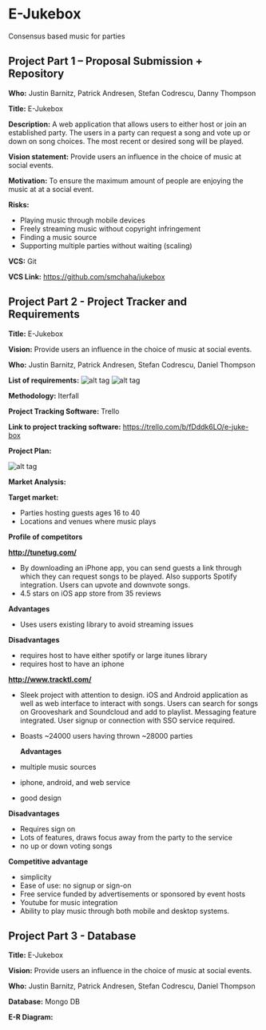 # E-Jukebox
Consensus based music for parties

## Project Part 1 – Proposal Submission + Repository

**Who:** Justin Barnitz, Patrick Andresen, Stefan Codrescu, Danny Thompson

**Title:** E-Jukebox 

**Description:** A web application that allows users to either host or join an established party. The users in a party can request a song and vote up or down on song choices. The most recent or desired song will be played. 

**Vision statement:** Provide users an influence in the choice of music at social events.

**Motivation:** To ensure the maximum amount of people are enjoying the music at at a social event.

**Risks:** 
  * Playing music through mobile devices 
  * Freely streaming music without copyright infringement
  * Finding a music source
  * Supporting multiple parties without waiting (scaling)

**VCS:** Git 

**VCS Link:**  https://github.com/smchaha/jukebox

## Project Part 2 - Project	Tracker and	Requirements

**Title:** E-Jukebox

**Vision:** Provide users an influence in the choice of music at social events.

**Who:** Justin Barnitz, Patrick Andresen, Stefan Codrescu, Daniel Thompson

**List of requirements:**
![alt tag](https://cloud.githubusercontent.com/assets/10746339/6177267/76667746-b2c2-11e4-8304-c7c8c0d6bcbf.png)
![alt tag](https://cloud.githubusercontent.com/assets/10746339/6177271/7c5137ae-b2c2-11e4-9091-11c0d22b32b8.png)

**Methodology:** Iterfall

**Project Tracking Software:** Trello

**Link to project tracking software:** https://trello.com/b/fDddk6LO/e-juke-box

**Project Plan:** 

![alt tag](https://cloud.githubusercontent.com/assets/10746339/6177128/33216cd0-b2c1-11e4-8e37-dfb09be563e2.png)

**Market Analysis:**

  **Target market:**
  * Parties hosting guests ages 16 to 40
  * Locations and venues where music plays
 
**Profile of competitors**

 **http://tunetug.com/**
 *  By downloading an iPhone app, you can send guests a link through which they can request songs to be played. Also   supports Spotify integration. Users can upvote and downvote songs.
 *  4.5 stars on iOS app store from 35 reviews

  **Advantages**
  *  Uses users existing library to avoid streaming issues
  
  **Disadvantages**
  *  requires host to have either spotify or large itunes library
  *  requires host to have an iphone
 
**http://www.tracktl.com/**
 * Sleek project with attention to design. iOS and Android application as well as web interface to interact with songs. Users can search for songs on Grooveshark and Soundcloud and add to playlist. Messaging feature integrated. User signup or connection with SSO service required.
 * Boasts ~24000 users having thrown ~28000 parties

   **Advantages**
  *  multiple music sources
  *  iphone, android, and web service
  * good design
  
   **Disadvantages**
  *  Requires sign on
  *  Lots of features, draws focus away from the party to the service
  *  no up or down voting songs

**Competitive advantage**
  *  simplicity
  *  Ease of use: no signup or sign-on
  *  Free service funded by advertisements or sponsored by event hosts
  *  Youtube for music integration
  *  Ability to play music through both mobile and desktop systems.

## Project Part 3 - Database

**Title:** E-Jukebox

**Vision:** Provide users an influence in the choice of music at social events.

**Who:** Justin Barnitz, Patrick Andresen, Stefan Codrescu, Daniel Thompson

**Database:** Mongo DB

**E-R Diagram:** 
